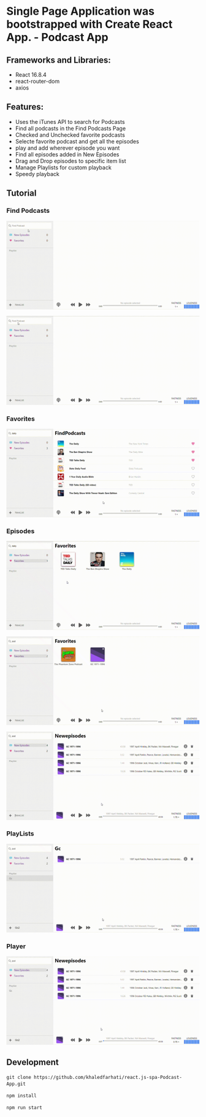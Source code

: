 # Single Page Application was bootstrapped with Create React App. - Podcast App

## Frameworks and Libraries:

- React 16.8.4
- react-router-dom
- axios

## Features:

- Uses the iTunes API to search for Podcasts
- Find all podcasts in the Find Podcasts Page
- Checked and Unchecked favorite podcasts
- Selecte favorite podcast and get all the episodes
- play and add wherever episode you want
- Find all episodes added in New Episodes
- Drag and Drop episodes to specific item list
- Manage Playlists for custom playback
- Speedy playback

## Tutorial

### Find Podcasts

![gif_1](img/findPodcasts.gif)

![gif_2](img/findPodcasts2.gif)

### Favorites

![gif_3](img/favorites.gif)

### Episodes

![gif_4](img/episodesLoad.gif)

![gif_5](img/episodes.gif)

![gif_6](img/dragAndDrop.gif)

### PlayLists

![gif_7](img/playlists1.gif)

### Player

![gif_8](img/player.gif)

## Development

`git clone https://github.com/khaledfarhati/react.js-spa-Podcast-App.git`

`npm install`

`npm run start`
